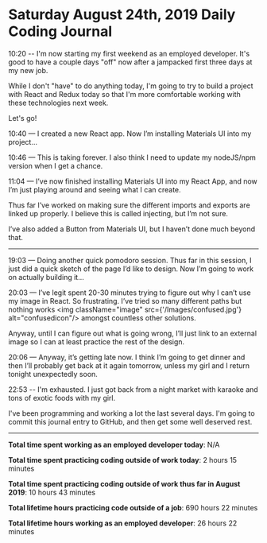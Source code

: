 # Saturday August 24th, 2019 Daily Coding Journal

10:20 -- I'm now starting my first weekend as an employed developer. It's good to have a couple days "off" now after a jampacked first three days at my new job.

While I don't "have" to do anything today, I'm going to try to build a project with React and Redux today so that I'm more comfortable working with these technologies next week.

Let's go!

10:40 — I created a new React app. Now I’m installing Materials UI into my project…

10:46 — This is taking forever. I also think I need to update my nodeJS/npm version when I get a chance.

11:04 — I’ve now finished installing Materials UI into my React App, and now I’m just playing around and seeing what I can create.

Thus far I’ve worked on making sure the different imports and exports are linked up properly. I believe this is called injecting, but I’m not sure.

I’ve also added a Button from Materials UI, but I haven’t done much beyond that.

___

19:03 — Doing another quick pomodoro session. Thus far in this session, I just did a quick sketch of the page I’d like to design. Now I’m going to work on actually building it…

20:03 — I’ve legit spent 20-30 minutes trying to figure out why I can’t use my image in React. So frustrating. I’ve tried so many different paths but nothing works
<img className="image" src={'/Images/confused.jpg'} alt="confusedicon"/>
amongst countless other solutions.

Anyway, until I can figure out what is going wrong, I’ll just link to an external image so I can at least practice the rest of the design.

20:06 — Anyway, it’s getting late now. I think I’m going to get dinner and then I’ll probably get back at it again tomorrow, unless my girl and I return tonight unexpectedly soon.

22:53 -- I'm exhausted. I just got back from a night market with karaoke and tons of exotic foods with my girl.

I've been programming and working a lot the last several days. I'm going to commit this journal entry to GitHub, and then get some well deserved rest.


___
**Total time spent working as an employed developer today**: N/A

**Total time spent practicing coding outside of work today**: 2 hours 15 minutes

**Total time spent practicing coding outside of work thus far in August 2019**: 10 hours 43 minutes

**Total lifetime hours practicing code outside of a job**: 690 hours 22 minutes

**Total lifetime hours working as an employed developer**: 26 hours 22 minutes